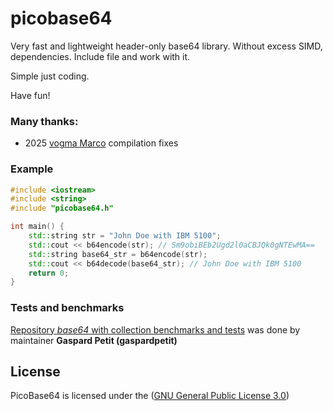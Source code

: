# picobase64
Very fast and lightweight header-only base64 library. Without excess SIMD, dependencies. Include file and work with it.

Simple just coding.

Have fun!

### Many thanks:
- 2025 [vogma Marco](https://github.com/vogma) compilation fixes

### Example

```cpp
#include <iostream>
#include <string>
#include "picobase64.h"

int main() {
    std::string str = "John Doe with IBM 5100";
    std::cout << b64encode(str); // Sm9obiBEb2Ugd2l0aCBJQk0gNTEwMA==
    std::string base64_str = b64encode(str);
    std::cout << b64decode(base64_str); // John Doe with IBM 5100
    return 0;
}
```

### Tests and benchmarks

[Repository *base64* with collection benchmarks and tests](https://github.com/gaspardpetit/base64/) was done by maintainer **Gaspard Petit (gaspardpetit)**

## License

PicoBase64 is licensed under the ([GNU General Public License 3.0](https://www.gnu.org/licenses/gpl-3.0.html))
